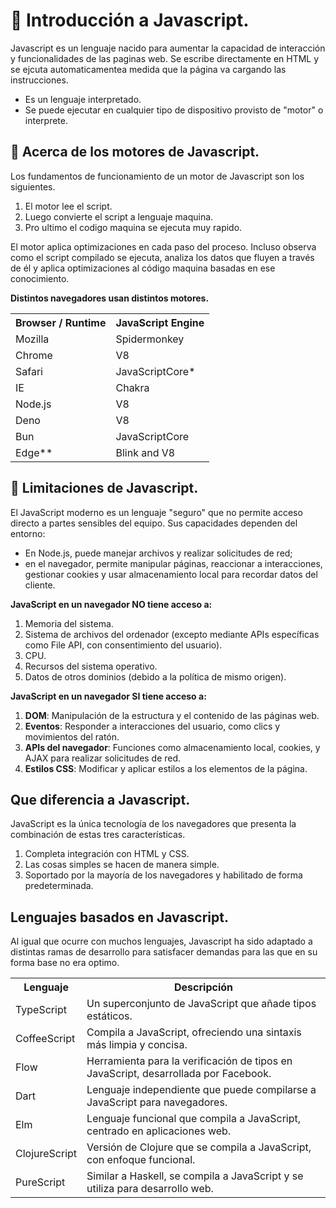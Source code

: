 # :pushpin: Introducción a Javascript.
Javascript es un lenguaje nacido para aumentar la capacidad de interacción y funcionalidades de las paginas web. Se escribe directamente en HTML y se ejcuta automaticamentea medida que la página va cargando las instrucciones.
- Es un lenguaje interpretado.
- Se puede ejecutar en cualquier tipo de dispositivo provisto de "motor" o interprete.


## :small_blue_diamond: Acerca de los motores de Javascript.
Los fundamentos de funcionamiento de un motor de Javascript son los siguientes.
1. El motor lee el script.
2. Luego convierte el script a lenguaje maquina.
3. Pro ultimo el codigo maquina se ejecuta muy rapido.

El motor aplica optimizaciones en cada paso del proceso. Incluso observa como el script
compilado se ejecuta, analiza los datos que fluyen a través de él y aplica optimizaciones al
código maquina basadas en ese conocimiento.

**Distintos navegadores usan distintos motores.**
<table>
    <tr>
        <th>Browser / Runtime</th>
        <th>JavaScript Engine</th>
    </tr>
    <tr>
        <td>Mozilla</td>
        <td>Spidermonkey</td>
    </tr>
    <tr>
        <td>Chrome</td>
        <td>V8</td>
    </tr>
    <tr>
        <td>Safari</td>
        <td>JavaScriptCore*</td>
    </tr>
    <tr>
        <td>IE</td>
        <td>Chakra</td>
    </tr>
    <tr>
        <td>Node.js</td>
        <td>V8</td>
    </tr>
    <tr>
        <td>Deno</td>
        <td>V8</td>
    </tr>
    <tr>
        <td>Bun</td>
        <td>JavaScriptCore</td>
    </tr>
    <tr>
        <td>Edge**</td>
        <td>Blink and V8</td>
    </tr>
</table>

## :small_blue_diamond: Limitaciones de Javascript.
El JavaScript moderno es un lenguaje "seguro" que no permite acceso directo a partes sensibles del equipo. Sus capacidades dependen del entorno:  
- En Node.js, puede manejar archivos y realizar solicitudes de red; 
- en el navegador, permite manipular páginas, reaccionar a interacciones, gestionar cookies y usar almacenamiento local para recordar datos del cliente.

**JavaScript en un navegador NO tiene acceso a:**
1. Memoria del sistema.
2. Sistema de archivos del ordenador (excepto mediante APIs específicas como File API, con consentimiento del usuario).
3. CPU.
4. Recursos del sistema operativo.
5. Datos de otros dominios (debido a la política de mismo origen).

**JavaScript en un navegador SI tiene acceso a:**

1. **DOM**: Manipulación de la estructura y el contenido de las páginas web.
2. **Eventos**: Responder a interacciones del usuario, como clics y movimientos del ratón.
3. **APIs del navegador**: Funciones como almacenamiento local, cookies, y AJAX para realizar solicitudes de red.
4. **Estilos CSS**: Modificar y aplicar estilos a los elementos de la página.

## Que diferencia a Javascript.
JavaScript es la única tecnología de los navegadores que presenta la combinación de estas tres características.
1. Completa integración con HTML y CSS.
2. Las cosas simples se hacen de manera simple.
3. Soportado por la mayoría de los navegadores y habilitado de forma predeterminada.

## Lenguajes basados en Javascript.
Al igual que ocurre con muchos lenguajes, Javascript ha sido adaptado a distintas ramas de desarrollo para satisfacer demandas para las que en su forma base no era optimo.

<table>
    <tr>
        <th>Lenguaje</th>
        <th>Descripción</th>
    </tr>
    <tr>
        <td>TypeScript</td>
        <td>Un superconjunto de JavaScript que añade tipos estáticos.</td>
    </tr>
    <tr>
        <td>CoffeeScript</td>
        <td>Compila a JavaScript, ofreciendo una sintaxis más limpia y concisa.</td>
    </tr>
    <tr>
        <td>Flow</td>
        <td>Herramienta para la verificación de tipos en JavaScript, desarrollada por Facebook.</td>
    </tr>
    <tr>
        <td>Dart</td>
        <td>Lenguaje independiente que puede compilarse a JavaScript para navegadores.</td>
    </tr>
    <tr>
        <td>Elm</td>
        <td>Lenguaje funcional que compila a JavaScript, centrado en aplicaciones web.</td>
    </tr>
    <tr>
        <td>ClojureScript</td>
        <td>Versión de Clojure que se compila a JavaScript, con enfoque funcional.</td>
    </tr>
    <tr>
        <td>PureScript</td>
        <td>Similar a Haskell, se compila a JavaScript y se utiliza para desarrollo web.</td>
    </tr>
</table>

